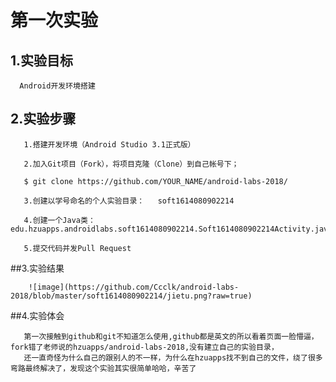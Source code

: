 
# 第一次实验
   
## 1.实验目标

      Android开发环境搭建
      
## 2.实验步骤

       1.搭建开发环境（Android Studio 3.1正式版）
   
       2.加入Git项目（Fork），将项目克隆（Clone）到自己帐号下；
   
       $ git clone https://github.com/YOUR_NAME/android-labs-2018/
  
       3.创建以学号命名的个人实验目录：   soft1614080902214
     
       4.创建一个Java类：edu.hzuapps.androidlabs.soft1614080902214.Soft1614080902214Activity.java
   
       5.提交代码并发Pull Request
   
##3.实验结果
           
        ![image](https://github.com/Ccclk/android-labs-2018/blob/master/soft1614080902214/jietu.png?raw=true)
       
##4.实验体会
   
       第一次接触到github和git不知道怎么使用,github都是英文的所以看着页面一脸懵逼，fork错了老师说的hzuapps/android-labs-2018,没有建立自己的实验目录，
       还一直奇怪为什么自己的跟别人的不一样，为什么在hzuapps找不到自己的文件，绕了很多弯路最终解决了，发现这个实验其实很简单哈哈，辛苦了
